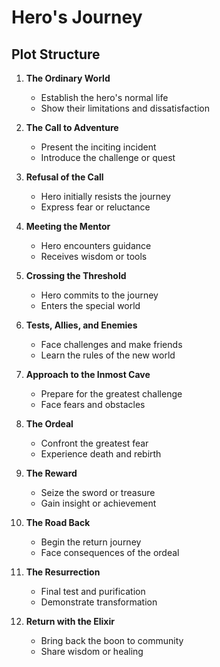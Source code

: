 # Hero's Journey

## Plot Structure

1. **The Ordinary World**
   - Establish the hero's normal life
   - Show their limitations and dissatisfaction

2. **The Call to Adventure**
   - Present the inciting incident
   - Introduce the challenge or quest

3. **Refusal of the Call**
   - Hero initially resists the journey
   - Express fear or reluctance

4. **Meeting the Mentor**
   - Hero encounters guidance
   - Receives wisdom or tools

5. **Crossing the Threshold**
   - Hero commits to the journey
   - Enters the special world

6. **Tests, Allies, and Enemies**
   - Face challenges and make friends
   - Learn the rules of the new world

7. **Approach to the Inmost Cave**
   - Prepare for the greatest challenge
   - Face fears and obstacles

8. **The Ordeal**
   - Confront the greatest fear
   - Experience death and rebirth

9. **The Reward**
   - Seize the sword or treasure
   - Gain insight or achievement

10. **The Road Back**
    - Begin the return journey
    - Face consequences of the ordeal

11. **The Resurrection**
    - Final test and purification
    - Demonstrate transformation

12. **Return with the Elixir**
    - Bring back the boon to community
    - Share wisdom or healing